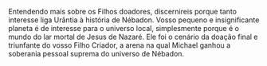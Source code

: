 ﻿Entendendo mais sobre os Filhos doadores, discernireis porque tanto interesse liga Urântia à história de Nébadon. Vosso pequeno e insignificante planeta é de interesse para o universo local, simplesmente porque é o mundo do lar mortal de Jesus de Nazaré. Ele foi o cenário da doação final e triunfante do vosso Filho Criador, a arena na qual Michael ganhou a soberania pessoal suprema do universo de Nébadon.